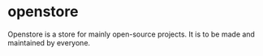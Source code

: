 # openstore
Openstore is a store for mainly open-source projects. It is to be made and maintained by everyone.
